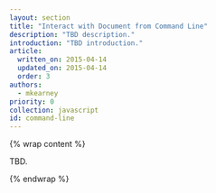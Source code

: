 ```yaml
---
layout: section
title: "Interact with Document from Command Line"
description: "TBD description."
introduction: "TBD introduction."
article:
  written_on: 2015-04-14
  updated_on: 2015-04-14
  order: 3
authors:
  - mkearney
priority: 0
collection: javascript
id: command-line
---
```


{% wrap content %}

TBD.

{% endwrap %}